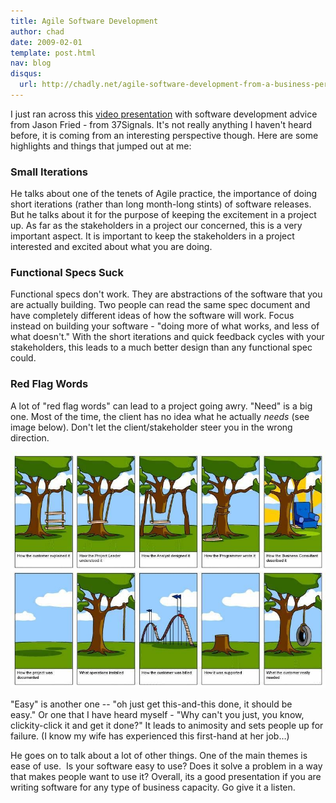 ```yaml
---
title: Agile Software Development
author: chad
date: 2009-02-01
template: post.html
nav: blog
disqus: 
  url: http://chadly.net/agile-software-development-from-a-business-perspective/
---
```


I just ran across this [video presentation](http://www.balsamiq.com/blog/?p=375) with software development advice from Jason Fried - from 37Signals. It's not really anything I haven't heard before, it is coming from an interesting perspective though. Here are some highlights and things that jumped out at me:

### Small Iterations
He talks about one of the tenets of Agile practice, the importance of doing short iterations (rather than long month-long stints) of software releases. But he talks about it for the purpose of keeping the excitement in a project up. As far as the stakeholders in a project our concerned, this is a very important aspect. It is important to keep the stakeholders in a project interested and excited about what you are doing.

### Functional Specs Suck
Functional specs don't work. They are abstractions of the software that you are actually building. Two people can read the same spec document and have completely different ideas of how the software will work. Focus instead on building your software - "doing more of what works, and less of what doesn't." With the short iterations and quick feedback cycles with your stakeholders, this leads to a much better design than any functional spec could.

### Red Flag Words
A lot of "red flag words" can lead to a project going awry. "Need" is a big one. Most of the time, the client has no idea what he actually _needs_ (see image below). Don't let the client/stakeholder steer you in the wrong direction.

![Software Development](software_development.jpg)

"Easy" is another one -- "oh just get this-and-this done, it should be easy." Or one that I have heard myself - "Why can't you just, you know, clickity-click it and get it done?" It leads to animosity and sets people up for failure. (I know my wife has experienced this first-hand at her job…)

He goes on to talk about a lot of other things. One of the main themes is ease of use.  Is your software easy to use? Does it solve a problem in a way that makes people want to use it? Overall, its a good presentation if you are writing software for any type of business capacity. Go give it a listen.